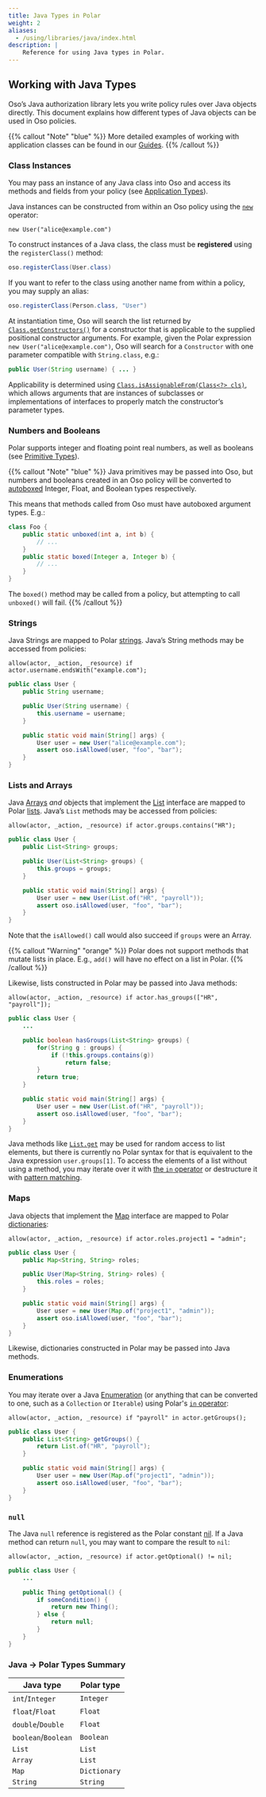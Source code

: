 ```yaml
---
title: Java Types in Polar
weight: 2
aliases:
  - /using/libraries/java/index.html
description: |
    Reference for using Java types in Polar.
---
```


## Working with Java Types

Oso’s Java authorization library lets you write policy rules over Java objects
directly. This document explains how different types of Java objects can be
used in Oso policies.

{{% callout "Note" "blue" %}}
More detailed examples of working with application classes can be found in our
[Guides](guides).
{{% /callout %}}

### Class Instances

You may pass an instance of any Java class into Oso and access its methods and
fields from your policy (see [Application
Types](getting-started/policies#application-types)).

Java instances can be constructed from within an Oso policy using the
[`new`](polar-syntax#new) operator:

```polar
new User("alice@example.com")
```

To construct instances of a Java class, the class must be **registered** using
the `registerClass()` method:

```java
oso.registerClass(User.class)
```

If you want to refer to the class using another name from within a policy, you
may supply an alias:

```java
oso.registerClass(Person.class, "User")
```

At instantiation time, Oso will search the list returned by
[`Class.getConstructors()`](<https://docs.oracle.com/javase/10/docs/api/java/lang/Class.html#getConstructors()>)
for a constructor that is applicable to the supplied positional constructor
arguments. For example, given the Polar expression `new User("alice@example.com")`, Oso will search for a `Constructor` with one
parameter compatible with `String.class`, e.g.:

```java
public User(String username) { ... }
```

Applicability is determined using [`Class.isAssignableFrom(Class<?>
cls)`](<https://docs.oracle.com/javase/10/docs/api/java/lang/Class.html#isAssignableFrom(java.lang.Class)>),
which allows arguments that are instances of subclasses or implementations of
interfaces to properly match the constructor’s parameter types.

### Numbers and Booleans

Polar supports integer and floating point real numbers, as well as booleans
(see [Primitive Types](polar-syntax#primitive-types)).

{{% callout "Note" "blue" %}}
Java primitives may be passed into Oso, but numbers and booleans created in
an Oso policy will be converted to
[autoboxed](https://docs.oracle.com/javase/tutorial/java/data/autoboxing.html)
Integer, Float, and Boolean types respectively.

This means that methods called from Oso must have autoboxed argument types.
E.g.:

```java
class Foo {
    public static unboxed(int a, int b) {
        // ...
    }
    public static boxed(Integer a, Integer b) {
        // ...
    }
}
```

The `boxed()` method may be called from a policy, but attempting to call
`unboxed()` will fail.
{{% /callout %}}

### Strings

Java Strings are mapped to Polar [strings](polar-syntax#strings). Java’s String
methods may be accessed from policies:

```polar
allow(actor, _action, _resource) if actor.username.endsWith("example.com");
```

```java
public class User {
    public String username;

    public User(String username) {
        this.username = username;
    }

    public static void main(String[] args) {
        User user = new User("alice@example.com");
        assert oso.isAllowed(user, "foo", "bar");
    }
}
```

### Lists and Arrays

Java
[Arrays](https://docs.oracle.com/javase/tutorial/java/nutsandbolts/arrays.html)
_and_ objects that implement the
[List](https://docs.oracle.com/javase/10/docs/api/java/util/List.html)
interface are mapped to Polar [lists](polar-syntax#lists). Java’s `List`
methods may be accessed from policies:

```polar
allow(actor, _action, _resource) if actor.groups.contains("HR");
```

```java
public class User {
    public List<String> groups;

    public User(List<String> groups) {
        this.groups = groups;
    }

    public static void main(String[] args) {
        User user = new User(List.of("HR", "payroll"));
        assert oso.isAllowed(user, "foo", "bar");
    }
}
```

Note that the `isAllowed()` call would also succeed if `groups` were an Array.

{{% callout "Warning" "orange" %}}
Polar does not support methods that mutate lists in place. E.g., `add()` will
have no effect on a list in Polar.
{{% /callout %}}

Likewise, lists constructed in Polar may be passed into Java methods:

```polar
allow(actor, _action, _resource) if actor.has_groups(["HR", "payroll"]);
```

```java
public class User {
    ...

    public boolean hasGroups(List<String> groups) {
        for(String g : groups) {
            if (!this.groups.contains(g))
                return false;
        }
        return true;
    }

    public static void main(String[] args) {
        User user = new User(List.of("HR", "payroll"));
        assert oso.isAllowed(user, "foo", "bar");
    }
}
```

Java methods like
[`List.get`](<https://docs.oracle.com/javase/10/docs/api/java/util/List.html#get(int)>)
may be used for random access to list elements, but there is currently no Polar
syntax for that is equivalent to the Java expression `user.groups[1]`. To
access the elements of a list without using a method, you may iterate over it
with [the `in` operator](polar-syntax#in-list-membership) or destructure it
with [pattern matching](polar-syntax#patterns-and-matching).

### Maps

Java objects that implement the
[Map](https://docs.oracle.com/javase/10/docs/api/java/util/Map.html) interface
are mapped to Polar [dictionaries](polar-syntax#dictionaries):

```polar
allow(actor, _action, _resource) if actor.roles.project1 = "admin";
```

```java
public class User {
    public Map<String, String> roles;

    public User(Map<String, String> roles) {
        this.roles = roles;
    }

    public static void main(String[] args) {
        User user = new User(Map.of("project1", "admin"));
        assert oso.isAllowed(user, "foo", "bar");
    }
}
```

Likewise, dictionaries constructed in Polar may be passed into Java methods.

### Enumerations

You may iterate over a Java
[Enumeration](https://docs.oracle.com/javase/10/docs/api/java/util/Enumeration.html)
(or anything that can be converted to one, such as a `Collection` or
`Iterable`) using Polar's [`in` operator](polar-syntax#in-list-membership):

```polar
allow(actor, _action, _resource) if "payroll" in actor.getGroups();
```

```java
public class User {
    public List<String> getGroups() {
        return List.of("HR", "payroll");
    }

    public static void main(String[] args) {
        User user = new User(Map.of("project1", "admin"));
        assert oso.isAllowed(user, "foo", "bar");
    }
}
```

### `null`

The Java `null` reference is registered as the Polar constant
[nil](reference/polar/polar-syntax#nil). If a Java method can return
`null`, you may want to compare the result to `nil`:

```polar
allow(actor, _action, _resource) if actor.getOptional() != nil;
```

```java
public class User {
    ...

    public Thing getOptional() {
        if someCondition() {
            return new Thing();
        } else {
            return null;
        }
    }
}
```

### Java → Polar Types Summary

| Java type           | Polar type   |
| ------------------- | ------------ |
| `int`/`Integer`     | `Integer`    |
| `float`/`Float`     | `Float`      |
| `double`/`Double`   | `Float`      |
| `boolean`/`Boolean` | `Boolean`    |
| `List`              | `List`       |
| `Array`             | `List`       |
| `Map`               | `Dictionary` |
| `String`            | `String`     |

